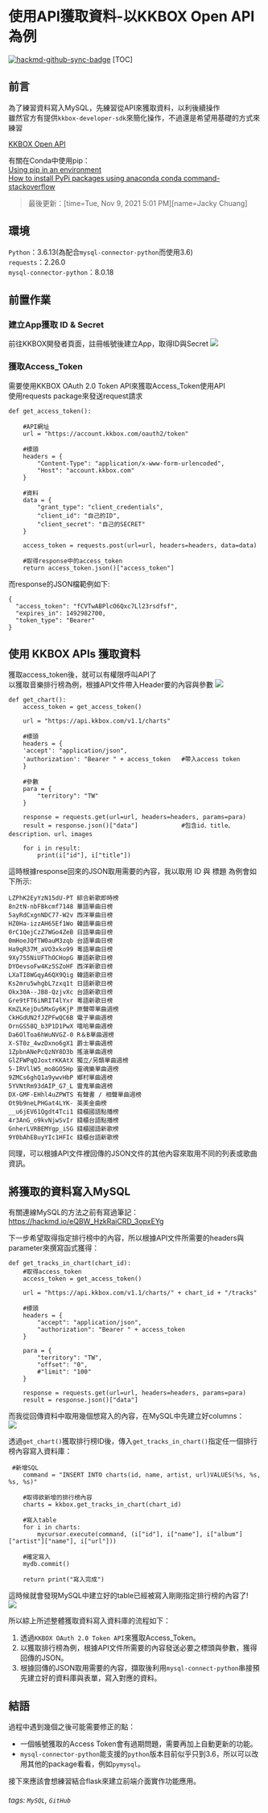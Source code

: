 使用API獲取資料-以KKBOX Open API為例
===


[![hackmd-github-sync-badge](https://hackmd.io/KYOdu-jyRFWFVlqGaHzh2Q/badge)](https://hackmd.io/KYOdu-jyRFWFVlqGaHzh2Q)
[TOC]

前言
---

為了練習資料寫入MySQL，先練習從API來獲取資料，以利後續操作  
雖然官方有提供`kkbox-developer-sdk`來簡化操作，不過還是希望用基礎的方式來練習

[KKBOX Open API](https://docs-zhtw.kkbox.codes/#overview--%E4%BB%8B%E7%B4%B9)

有關在Conda中使用pip：  
[Using pip in an environment](https://docs.conda.io/projects/conda/en/latest/user-guide/tasks/manage-environments.html#using-pip-in-an-environment)  
[How to install PyPi packages using anaconda conda command-stackoverflow](https://stackoverflow.com/questions/29286624/how-to-install-pypi-packages-using-anaconda-conda-command)  

> 最後更新：[time=Tue, Nov 9, 2021 5:01 PM][name=Jacky Chuang]


環境
---
`Python`：3.6.13(為配合`mysql-connector-python`而使用3.6)  
`requests`：2.26.0  
`mysql-connector-python`：8.0.18



前置作業
---

### 建立App獲取 ID & Secret
前往KKBOX開發者頁面，註冊帳號後建立App，取得ID與Secret
![](https://i.imgur.com/l2ZUja6.png)


### 獲取Access_Token
需要使用KKBOX OAuth 2.0 Token API來獲取Access_Token使用API  
使用requests package來發送request請求
```python=
def get_access_token():
    
    #API網址
    url = "https://account.kkbox.com/oauth2/token"

    #標頭
    headers = {
        "Content-Type": "application/x-www-form-urlencoded",
        "Host": "account.kkbox.com"
    }

    #資料
    data = {
        "grant_type": "client_credentials",
        "client_id": "自己的ID",
        "client_secret": "自己的SECRET"
    }

    access_token = requests.post(url=url, headers=headers, data=data)
    
    #取得response中的access_token
    return access_token.json()["access_token"]
```
而response的JSON檔範例如下:
```json=
{
  "access_token": "fCVTwABPlcO6Qxc7Ll23rsdfsf",
  "expires_in": 1492982700,
  "token_type": "Bearer"
}
```

使用 KKBOX APIs 獲取資料
---
獲取access_token後，就可以有權限呼叫API了  
以獲取音樂排行榜為例，根據API文件帶入Header要的內容與參數
![](https://i.imgur.com/zqUCjX1.png)


```python=
def get_chart():
    access_token = get_access_token()

    url = "https://api.kkbox.com/v1.1/charts"

    #標頭
    headers = {
    'accept': "application/json",
    'authorization': "Bearer " + access_token   #帶入access token
    }

    #參數
    para = {
        "territory": "TW"
    }

    response = requests.get(url=url, headers=headers, params=para)
    result = response.json()["data"]            #包含id、title、description、url、images

    for i in result:
        print(i["id"], i["title"])
```
這時根據response回來的JSON取用需要的內容，我以取用 ID 與 標題 為例會如下所示:
```
LZPhK2EyYzN15dU-PT 綜合新歌即時榜
8n2tN-nbFBkcmf7148 華語單曲日榜
5ayRdCxgnNDC77-W2v 西洋單曲日榜
HZ0Ha-izzAH65Ef1Wo 韓語單曲日榜
0rC1QejCzZ7WGo4ZeB 日語單曲日榜
0mHoeJQfTW0auM3zqb 台語單曲日榜
Ha9qR37M_aVO3xko99 粵語單曲日榜
9Xy755NiUFThOCHopG 華語新歌日榜
DYOevsoFw4Kz5SZoHF 西洋新歌日榜
LXaTI8WGqyA6QX9Qig 韓語新歌日榜
Ks2mru5whgbL7zxq1t 日語新歌日榜
Okx30A--JB8-QzjvXc 台語新歌日榜
Gre9tFT6iNRIT4lYxr 粵語新歌日榜
KmZLKejDu5MxGy6KjP 原聲帶單曲週榜
CkHGdUN2fJZPFwQC6B 電子單曲週榜
OrnGS58Q_b3P1D1PwX 嘻哈單曲週榜
Da6OlToa6hWuNVGZ-0 R＆B單曲週榜
X-ST0z_4wzDxno6gX1 爵士單曲週榜
1ZpbnANePcQzNY8D3b 搖滾單曲週榜
GlZFWPqQJoxtrKKAtX 獨立/另類單曲週榜
5-IRVllW5_mo8GO5Hp 靈魂樂單曲週榜
9ZMCs6ghQ1a9ywvHbP 鄉村單曲週榜
5YVNtRm93dAIP_G7_L 雷鬼單曲週榜
DX-GMF-EHhl4uZPWTS 有聲書 / 相聲單曲週榜
Ot9b9neLPHGat4LYK- 英美金曲榜
__u6jEV61Qgdt4Tci1 錢櫃國語點播榜
4r3AnG_o9kvNjwSvIr 錢櫃台語點播榜
GnherLVRBEMYgp_iSG 錢櫃國語新歌榜
9Y0bAhEBuyYIc1HFIc 錢櫃台語新歌榜
```
同理，可以根據API文件裡回傳的JSON文件的其他內容來取用不同的列表或歌曲資訊。

將獲取的資料寫入MySQL
---
有關連線MySQL的方法之前有寫過筆記：https://hackmd.io/eQBW_HzkRaiCRD_3opxEYg  

下一步希望取得指定排行榜中的內容，所以根據API文件所需要的headers與parameter來撰寫函式獲得：  
```python=
def get_tracks_in_chart(chart_id):
    #取得access_token
    access_token = get_access_token()
    
    url = "https://api.kkbox.com/v1.1/charts/" + chart_id + "/tracks"

    #標頭
    headers = {
        "accept": "application/json",
        "authorization": "Bearer " + access_token
    }

    para = {
        "territory": "TW",
        "offset": "0",
        #"limit": "100"
    }

    response = requests.get(url=url, headers=headers, params=para)
    result = response.json()["data"]
```
而我從回傳資料中取用幾個想寫入的內容，在MySQL中先建立好columns：  
![](https://i.imgur.com/gKQzaCB.png)


透過`get_chart()`獲取排行榜ID後，傳入`get_tracks_in_chart()`指定任一個排行榜內容寫入資料庫：  
```python=
 #新增SQL
    command = "INSERT INTO charts(id, name, artist, url)VALUES(%s, %s, %s, %s)"

    #取得欲新增的排行榜內容
    charts = kkbox.get_tracks_in_chart(chart_id)

    #寫入table
    for i in charts:
        mycursor.execute(command, (i["id"], i["name"], i["album"]["artist"]["name"], i["url"]))

    #確定寫入
    mydb.commit()
    
    return print("寫入完成")
```
這時候就會發現MySQL中建立好的table已經被寫入剛剛指定排行榜的內容了!  
![](https://i.imgur.com/2Iv4JcC.png)

所以綜上所述整體獲取資料寫入資料庫的流程如下：  
1. 透過`KKBOX OAuth 2.0 Token API`來獲取Access_Token。
2. 以獲取排行榜為例，根據API文件所需要的內容發送必要之標頭與參數，獲得回傳的JSON。
3. 根據回傳的JSON取用需要的內容，擷取後利用`mysql-connect-python`串接預先建立好的資料庫與表單，寫入對應的資料。

結語
---
過程中遇到幾個之後可能需要修正的點：  
* 一個帳號獲取的Access Token會有過期問題，需要再加上自動更新的功能。
* `mysql-connector-python`能支援的`python`版本目前似乎只到3.6，所以可以改用其他的package看看，例如`pymysql`。

接下來應該會想練習結合flask來建立前端介面實作功能應用。



###### tags: `MySQL`, `GitHub`